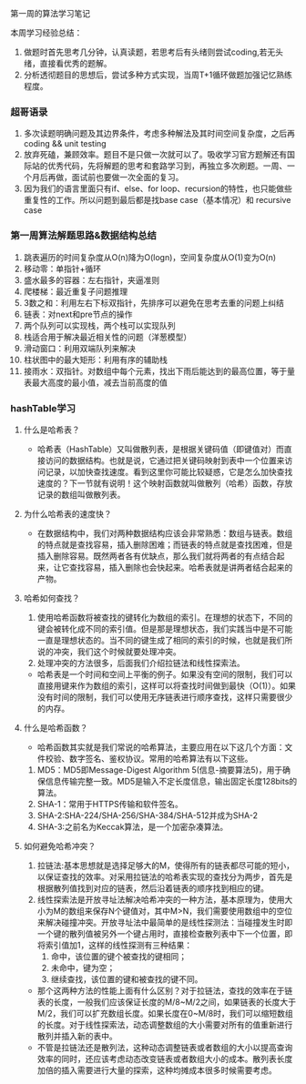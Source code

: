 第一周的算法学习笔记

本周学习经验总结：
1. 做题时首先思考几分钟，认真读题，若思考后有头绪则尝试coding,若无头绪，直接看优秀的题解。
2. 分析透彻题目的思想后，尝试多种方式实现，当周T+1循环做题加强记忆熟练程度。

### 超哥语录
1. 多次读题明确问题及其边界条件，考虑多种解法及其时间空间复杂度，之后再coding && unit testing
2. 放弃死磕，兼顾效率。题目不是只做一次就可以了。吸收学习官方题解还有国际站的优秀代码，先将解题的思考和套路学习到，再独立多次刷题。一周、一个月后再做，面试前也要做一次全面的复习。
3. 因为我们的语言里面只有if、else、for loop、recursion的特性，也只能做些重复性的工作。所以问题到最后都是找base case（基本情况）和 recursive case

### 第一周算法解题思路&数据结构总结
1. 跳表遍历的时间复杂度从O(n)降为O(logn)，空间复杂度从O(1)变为O(n)
2. 移动零：单指针+循环
3. 盛水最多的容器：左右指针，夹逼准则
4. 爬楼梯：最近重复子问题推理
5. 3数之和：利用左右下标双指针，先排序可以避免在思考去重的问题上纠结
6. 链表：对next和pre节点的操作
7. 两个队列可以实现栈，两个栈可以实现队列
8. 栈适合用于解决最近相关性的问题（洋葱模型）
9. 滑动窗口：利用双端队列来解决
10. 柱状图中的最大矩形：利用有序的辅助栈
11. 接雨水：双指针。对数组中每个元素，找出下雨后能达到的最高位置，等于量表最大高度的最小值，减去当前高度的值

### hashTable学习
1. 什么是哈希表？
    * 哈希表（HashTable）又叫做散列表，是根据关键码值（即键值对）而直接访问的数据结构。也就是说，它通过把关键码映射到表中一个位置来访问记录，以加快查找速度。看到这里你可能比较疑惑，它是怎么加快查找速度的？下一节就有说明！这个映射函数就叫做散列（哈希）函数，存放记录的数组叫做散列表。

2. 为什么哈希表的速度快？
    * 在数据结构中，我们对两种数据结构应该会非常熟悉：数组与链表。数组的特点就是查找容易，插入删除困难；而链表的特点就是查找困难，但是插入删除容易。既然两者各有优缺点，那么我们就将两者的有点结合起来，让它查找容易，插入删除也会快起来。哈希表就是讲两者结合起来的产物。
3. 哈希如何查找？
     1. 使用哈希函数将被查找的键转化为数组的索引。在理想的状态下，不同的键会被转化成不同的索引值。但是那是理想状态，我们实践当中是不可能一直是理想状态的。当不同的键生成了相同的索引的时候，也就是我们所说的冲突，我们这个时候就要处理冲突。
     2. 处理冲突的方法很多，后面我们介绍拉链法和线性探索法。
    * 哈希表是一个时间和空间上平衡的例子。如果没有空间的限制，我们可以直接用键来作为数组的索引，这样可以将查找时间做到最快（O(1)）。如果没有时间的限制，我们可以使用无序链表进行顺序查找，这样只需要很少的内存。
4. 什么是哈希函数？
    * 哈希函数其实就是我们常说的哈希算法，主要应用在以下这几个方面：文件校验、数字签名、鉴权协议。常用的哈希算法有以下这些。

    1. MD5：MD5即Message-Digest Algorithm 5(信息-摘要算法5)，用于确保信息传输完整一致。MD5是输入不定长度信息，输出固定长度128bits的算法。
    2. SHA-1：常用于HTTPS传输和软件签名。
    3. SHA-2:SHA-224/SHA-256/SHA-384/SHA-512并成为SHA-2
    4. SHA-3:之前名为Keccak算法，是一个加密杂凑算法。
5. 如何避免哈希冲突？
    1. 拉链法:基本思想就是选择足够大的M，使得所有的链表都尽可能的短小，以保证查找的效率。对采用拉链法的哈希表实现的查找分为两步，首先是根据散列值找到对应的链表，然后沿着链表的顺序找到相应的键。
    2. 线性探索法是开放寻址法解决哈希冲突的一种方法，基本原理为，使用大小为M的数组来保存N个键值对，其中M>N，我们需要使用数组中的空位来解决碰撞冲突。开放寻址法中最简单的是线性探测法：当碰撞发生时即一个键的散列值被另外一个键占用时，直接检查散列表中下一个位置，即将索引值加1，这样的线性探测有三种结果：
        1. 命中，该位置的键个被查找的键相同；
        2. 未命中，键为空；
        3. 继续查找，该位置的键和被查找的键不同。

    * 那个这两种方法的性能上面有什么区别？对于拉链法，查找的效率在于链表的长度，一般我们应该保证长度的M/8~M/2之间，如果链表的长度大于M/2，我们可以扩充数组长度。如果长度在0~M/8时，我们可以缩短数组的长度。对于线性探索法，动态调整数组的大小需要对所有的值重新进行散列并插入新的表中。
    * 不管是拉链法还是散列法，这种动态调整链表或者数组的大小以提高查询效率的同时，还应该考虑动态改变链表或者数组大小的成本。散列表长度加倍的插入需要进行大量的探索，这种均摊成本很多时候需要考虑。


